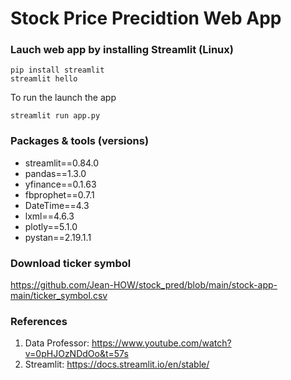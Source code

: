 # Stock Price Precidtion Web App

### Lauch web app by installing Streamlit (Linux)
```
pip install streamlit
streamlit hello
```
To run the launch the app
```
streamlit run app.py
```

### Packages & tools (versions)
- streamlit==0.84.0
- pandas==1.3.0
- yfinance==0.1.63
- fbprophet==0.7.1
- DateTime==4.3
- lxml==4.6.3
- plotly==5.1.0
- pystan==2.19.1.1

### Download ticker symbol
https://github.com/Jean-HOW/stock_pred/blob/main/stock-app-main/ticker_symbol.csv

### References

1. Data Professor: https://www.youtube.com/watch?v=0pHJOzNDdOo&t=57s
2. Streamlit: https://docs.streamlit.io/en/stable/
